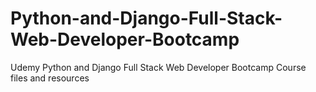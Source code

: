 # Python-and-Django-Full-Stack-Web-Developer-Bootcamp
Udemy Python and Django Full Stack Web Developer Bootcamp Course files and resources
